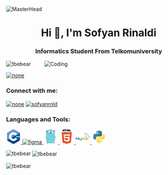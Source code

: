 ![MasterHead](https://www.google.com/url?sa=i&url=https%3A%2F%2Fwww.googblogs.com%2Ftag%2Fgoogleplay%2F&psig=AOvVaw3JcBD4QI1L3H7r8p1yBZ09&ust=1680616321329000&source=images&cd=vfe&ved=0CBAQjRxqFwoTCPCAqvrtjf4CFQAAAAAdAAAAABAJ)
<h1 align="center">Hi 👋, I'm Sofyan Rinaldi</h1>
<h3 align="center">Informatics Student From Telkomuniversity</h3>
<img align="right" alt="Coding" width="400" src="https://camo.githubusercontent.com/5ddf73ad3a205111cf8c686f687fc216c2946a75005718c8da5b837ad9de78c9/68747470733a2f2f7468756d62732e6766796361742e636f6d2f4576696c4e657874446576696c666973682d736d616c6c2e676966">

<p align="left"> <img src="https://komarev.com/ghpvc/?username=tbebear&label=Profile%20views&color=0e75b6&style=flat" alt="tbebear" /> </p>

<p align="left"> <a href="https://twitter.com/none" target="blank"><img src="https://img.shields.io/twitter/follow/none?logo=twitter&style=for-the-badge" alt="none" /></a> </p>

<h3 align="left">Connect with me:</h3>
<p align="left">
<a href="https://twitter.com/none" target="blank"><img align="center" src="https://raw.githubusercontent.com/rahuldkjain/github-profile-readme-generator/master/src/images/icons/Social/twitter.svg" alt="none" height="30" width="40" /></a>
<a href="https://instagram.com/sofyanrnld" target="blank"><img align="center" src="https://raw.githubusercontent.com/rahuldkjain/github-profile-readme-generator/master/src/images/icons/Social/instagram.svg" alt="sofyanrnld" height="30" width="40" /></a>
</p>

<h3 align="left">Languages and Tools:</h3>
<p align="left"> <a href="https://www.w3schools.com/cpp/" target="_blank" rel="noreferrer"> <img src="https://raw.githubusercontent.com/devicons/devicon/master/icons/cplusplus/cplusplus-original.svg" alt="cplusplus" width="40" height="40"/> </a> <a href="https://www.figma.com/" target="_blank" rel="noreferrer"> <img src="https://www.vectorlogo.zone/logos/figma/figma-icon.svg" alt="figma" width="40" height="40"/> </a> <a href="https://golang.org" target="_blank" rel="noreferrer"> <img src="https://raw.githubusercontent.com/devicons/devicon/master/icons/go/go-original.svg" alt="go" width="40" height="40"/> </a> <a href="https://www.w3.org/html/" target="_blank" rel="noreferrer"> <img src="https://raw.githubusercontent.com/devicons/devicon/master/icons/html5/html5-original-wordmark.svg" alt="html5" width="40" height="40"/> </a> <a href="https://www.mysql.com/" target="_blank" rel="noreferrer"> <img src="https://raw.githubusercontent.com/devicons/devicon/master/icons/mysql/mysql-original-wordmark.svg" alt="mysql" width="40" height="40"/> </a> <a href="https://www.python.org" target="_blank" rel="noreferrer"> <img src="https://raw.githubusercontent.com/devicons/devicon/master/icons/python/python-original.svg" alt="python" width="40" height="40"/> </a> </p>

<p><img align="left" src="https://github-readme-stats.vercel.app/api/top-langs?username=tbebear&show_icons=true&locale=en&layout=compact" alt="tbebear" /></p>

<p>&nbsp;<img align="center" src="https://github-readme-stats.vercel.app/api?username=tbebear&show_icons=true&locale=en" alt="tbebear" /></p>

<p><img align="center" src="https://github-readme-streak-stats.herokuapp.com/?user=tbebear&" alt="tbebear" /></p>


